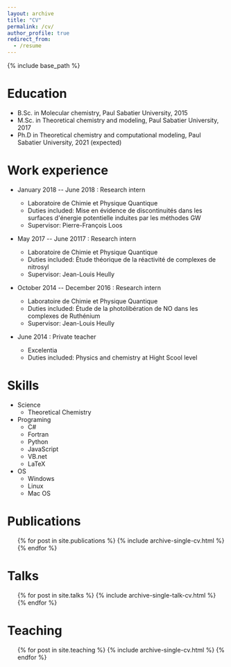 ```yaml
---
layout: archive
title: "CV"
permalink: /cv/
author_profile: true
redirect_from:
  - /resume
---
```


{% include base_path %}

Education
======
* B.Sc. in Molecular chemistry, Paul Sabatier University, 2015
* M.Sc. in Theoretical chemistry and modeling, Paul Sabatier University, 2017
* Ph.D in Theoretical chemistry and computational modeling, Paul Sabatier University, 2021 (expected)

Work experience
======
* January 2018 -- June 2018 : Research intern
  * Laboratoire de Chimie et Physique Quantique
  * Duties included: Mise en évidence de discontinuités dans les surfaces d'énergie potentielle induites par les méthodes GW
  * Supervisor: Pierre-François Loos

* May 2017 -- June 20117 : Research intern
  * Laboratoire de Chimie et Physique Quantique
  * Duties included: Étude théorique de la réactivité de complexes de nitrosyl
  * Supervisor: Jean-Louis Heully

* October 2014 -- December 2016 : Research intern
  * Laboratoire de Chimie et Physique Quantique
  * Duties included: Étude de la photolibération  de NO dans les complexes de Ruthénium
  * Supervisor: Jean-Louis Heully
* June 2014 : Private teacher
  * Excelentia
  * Duties included: Physics and chemistry at Hight Scool level

Skills
======
* Science
  * Theoretical Chemistry 
* Programing
  * C#
  * Fortran
  * Python
  * JavaScript
  * VB.net
  * LaTeX
* OS
  * Windows
  * Linux
  * Mac OS

Publications
======
  <ul>{% for post in site.publications %}
    {% include archive-single-cv.html %}
  {% endfor %}</ul>

Talks
======
  <ul>{% for post in site.talks %}
    {% include archive-single-talk-cv.html %}
  {% endfor %}</ul>

Teaching
======
  <ul>{% for post in site.teaching %}
    {% include archive-single-cv.html %}
  {% endfor %}</ul>

<!--
Service and leadership
======
* Currently signed in to 43 different slack teams
-->
